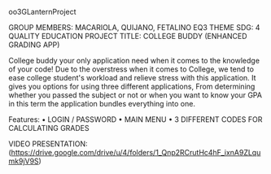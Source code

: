  oo3GLanternProject

 GROUP MEMBERS: MACARIOLA, QUIJANO, FETALINO EQ3
 THEME SDG: 4 QUALITY EDUCATION
 PROJECT TITLE: COLLEGE BUDDY (ENHANCED GRADING APP)


College buddy your only application need when it comes to the knowledge of your code! Due to the overstress when it comes to College, we tend to ease college student's workload and relieve stress with this application. It gives you options for using three different applications, From determining whether you passed the subject or not or when you want to know your GPA in this term the application bundles everything into one. 


Features: • LOGIN / PASSWORD • MAIN MENU • 3 DIFFERENT CODES FOR CALCULATING GRADES

VIDEO PRESENTATION: (https://drive.google.com/drive/u/4/folders/1_Qnp2RCrutHc4hF_ixnA9ZLqumk9jV9S)
